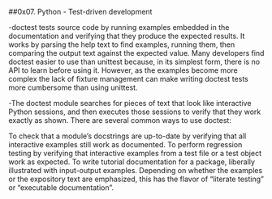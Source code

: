 ##0x07. Python - Test-driven development

-doctest tests source code by running examples embedded in the documentation and verifying that they produce the expected results. It works by parsing the help text to find examples, running them, then comparing the output text against the expected value. Many developers find doctest easier to use than unittest because, in its simplest form, there is no API to learn before using it. However, as the examples become more complex the lack of fixture management can make writing doctest tests more cumbersome than using unittest.


-The doctest module searches for pieces of text that look like interactive Python sessions, and then executes those sessions to verify that they work exactly as shown. There are several common ways to use doctest:

To check that a module’s docstrings are up-to-date by verifying that all interactive examples still work as documented.
To perform regression testing by verifying that interactive examples from a test file or a test object work as expected.
To write tutorial documentation for a package, liberally illustrated with input-output examples. Depending on whether the examples or the expository text are emphasized, this has the flavor of “literate testing” or “executable documentation”.
